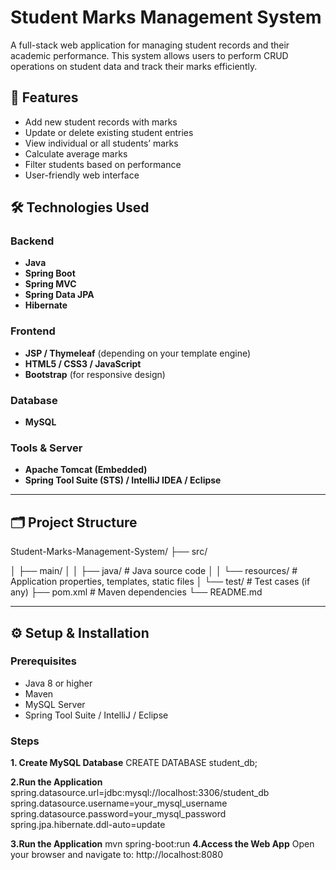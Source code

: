 # Student Marks Management System

A full-stack web application for managing student records and their academic performance. This system allows users to perform CRUD operations on student data and track their marks efficiently.

## 🚀 Features

- Add new student records with marks
- Update or delete existing student entries
- View individual or all students’ marks
- Calculate average marks
- Filter students based on performance
- User-friendly web interface

## 🛠️ Technologies Used

### Backend
- **Java**
- **Spring Boot**
- **Spring MVC**
- **Spring Data JPA**
- **Hibernate**

### Frontend
- **JSP / Thymeleaf** (depending on your template engine)
- **HTML5 / CSS3 / JavaScript**
- **Bootstrap** (for responsive design)

### Database
- **MySQL**

### Tools & Server
- **Apache Tomcat (Embedded)**
- **Spring Tool Suite (STS) / IntelliJ IDEA / Eclipse**

---

## 🗂️ Project Structure
Student-Marks-Management-System/
├── src/

│ ├── main/
│ │ ├── java/ # Java source code
│ │ └── resources/ # Application properties, templates, static files
│ └── test/ # Test cases (if any)
├── pom.xml # Maven dependencies
└── README.md


---

## ⚙️ Setup & Installation

### Prerequisites

- Java 8 or higher
- Maven
- MySQL Server
- Spring Tool Suite / IntelliJ / Eclipse

### Steps
**1. Create MySQL Database**
CREATE DATABASE student_db;

**2.Run the Application**
spring.datasource.url=jdbc:mysql://localhost:3306/student_db
spring.datasource.username=your_mysql_username
spring.datasource.password=your_mysql_password
spring.jpa.hibernate.ddl-auto=update

**3.Run the Application**
mvn spring-boot:run
**4.Access the Web App**
Open your browser and navigate to:
http://localhost:8080

